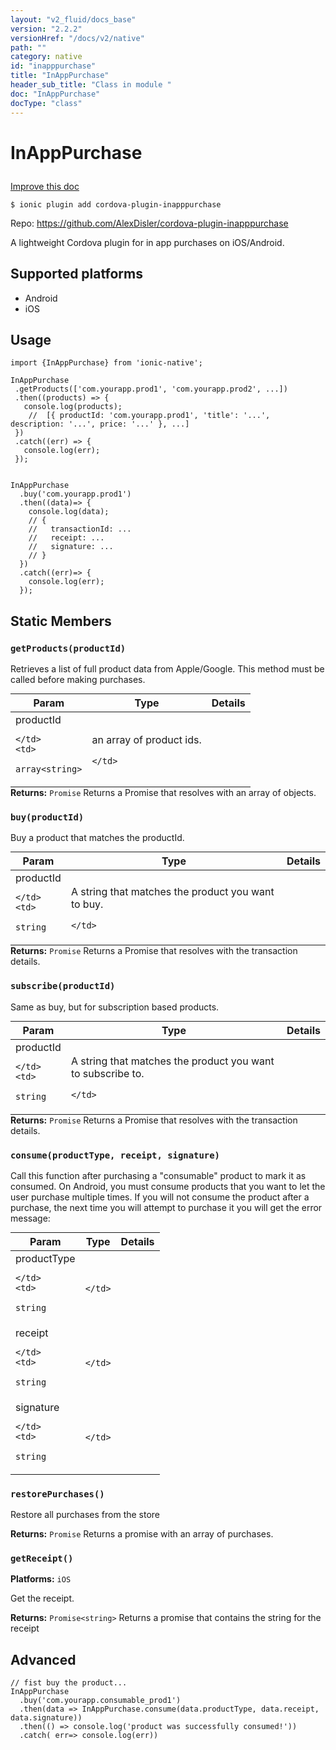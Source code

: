 ```yaml
---
layout: "v2_fluid/docs_base"
version: "2.2.2"
versionHref: "/docs/v2/native"
path: ""
category: native
id: "inapppurchase"
title: "InAppPurchase"
header_sub_title: "Class in module "
doc: "InAppPurchase"
docType: "class"
---
```








<h1 class="api-title">
  
  InAppPurchase
  

  

  

</h1>

<a class="improve-v2-docs" href="http://github.com/driftyco/ionic-native/edit/master/src/plugins/inapppurchase.ts#L0">
  Improve this doc
</a>



<!-- decorators -->


<pre><code>$ ionic plugin add cordova-plugin-inapppurchase</code></pre>
<p>Repo:
  <a href="https://github.com/AlexDisler/cordova-plugin-inapppurchase">
    https://github.com/AlexDisler/cordova-plugin-inapppurchase
  </a>
</p>

<!-- description -->

<p>A lightweight Cordova plugin for in app purchases on iOS/Android.</p>


<!-- @platforms tag -->
<h2>Supported platforms</h2>

<ul>
  <li>Android</li><li>iOS</li>
</ul>

<!-- @platforms tag end -->


<!-- @usage tag -->

<h2>Usage</h2>

<pre><code class="lang-ts">import {InAppPurchase} from &#39;ionic-native&#39;;

InAppPurchase
 .getProducts([&#39;com.yourapp.prod1&#39;, &#39;com.yourapp.prod2&#39;, ...])
 .then((products) =&gt; {
   console.log(products);
    //  [{ productId: &#39;com.yourapp.prod1&#39;, &#39;title&#39;: &#39;...&#39;, description: &#39;...&#39;, price: &#39;...&#39; }, ...]
 })
 .catch((err) =&gt; {
   console.log(err);
 });


InAppPurchase
  .buy(&#39;com.yourapp.prod1&#39;)
  .then((data)=&gt; {
    console.log(data);
    // {
    //   transactionId: ...
    //   receipt: ...
    //   signature: ...
    // }
  })
  .catch((err)=&gt; {
    console.log(err);
  });
</code></pre>




<!-- @property tags -->


<h2>Static Members</h2>

<div id="getProducts"></div>
<h3><code>getProducts(productId)</code>
  
</h3>




Retrieves a list of full product data from Apple/Google. This method must be called before making purchases.


<table class="table param-table" style="margin:0;">
  <thead>
  <tr>
    <th>Param</th>
    <th>Type</th>
    <th>Details</th>
  </tr>
  </thead>
  <tbody>
  
  <tr>
    <td>
      productId
      
      
    </td>
    <td>
      
<code>array&lt;string&gt;</code>
    </td>
    <td>
      <p>an array of product ids.</p>

      
    </td>
  </tr>
  
  </tbody>
</table>





<div class="return-value" markdown="1">
  <i class="icon ion-arrow-return-left"></i>
  <b>Returns:</b> 
<code>Promise</code> Returns a Promise that resolves with an array of objects.
</div>



<div id="buy"></div>
<h3><code>buy(productId)</code>
  
</h3>




Buy a product that matches the productId.


<table class="table param-table" style="margin:0;">
  <thead>
  <tr>
    <th>Param</th>
    <th>Type</th>
    <th>Details</th>
  </tr>
  </thead>
  <tbody>
  
  <tr>
    <td>
      productId
      
      
    </td>
    <td>
      
<code>string</code>
    </td>
    <td>
      <p>A string that matches the product you want to buy.</p>

      
    </td>
  </tr>
  
  </tbody>
</table>





<div class="return-value" markdown="1">
  <i class="icon ion-arrow-return-left"></i>
  <b>Returns:</b> 
<code>Promise</code> Returns a Promise that resolves with the transaction details.
</div>



<div id="subscribe"></div>
<h3><code>subscribe(productId)</code>
  
</h3>




Same as buy, but for subscription based products.


<table class="table param-table" style="margin:0;">
  <thead>
  <tr>
    <th>Param</th>
    <th>Type</th>
    <th>Details</th>
  </tr>
  </thead>
  <tbody>
  
  <tr>
    <td>
      productId
      
      
    </td>
    <td>
      
<code>string</code>
    </td>
    <td>
      <p>A string that matches the product you want to subscribe to.</p>

      
    </td>
  </tr>
  
  </tbody>
</table>





<div class="return-value" markdown="1">
  <i class="icon ion-arrow-return-left"></i>
  <b>Returns:</b> 
<code>Promise</code> Returns a Promise that resolves with the transaction details.
</div>



<div id="consume"></div>
<h3><code>consume(productType,&nbsp;receipt,&nbsp;signature)</code>
  
</h3>




Call this function after purchasing a "consumable" product to mark it as consumed. On Android, you must consume products that you want to let the user purchase multiple times. If you will not consume the product after a purchase, the next time you will attempt to purchase it you will get the error message:


<table class="table param-table" style="margin:0;">
  <thead>
  <tr>
    <th>Param</th>
    <th>Type</th>
    <th>Details</th>
  </tr>
  </thead>
  <tbody>
  
  <tr>
    <td>
      productType
      
      
    </td>
    <td>
      
<code>string</code>
    </td>
    <td>
      
      
    </td>
  </tr>
  
  <tr>
    <td>
      receipt
      
      
    </td>
    <td>
      
<code>string</code>
    </td>
    <td>
      
      
    </td>
  </tr>
  
  <tr>
    <td>
      signature
      
      
    </td>
    <td>
      
<code>string</code>
    </td>
    <td>
      
      
    </td>
  </tr>
  
  </tbody>
</table>







<div id="restorePurchases"></div>
<h3><code>restorePurchases()</code>
  
</h3>




Restore all purchases from the store






<div class="return-value" markdown="1">
  <i class="icon ion-arrow-return-left"></i>
  <b>Returns:</b> 
<code>Promise</code> Returns a promise with an array of purchases.
</div>



<div id="getReceipt"></div>
<h3><code>getReceipt()</code>
  
</h3>


<p>
  <b>Platforms:</b>
  <code>iOS</code>&nbsp;
  </p>



Get the receipt.






<div class="return-value" markdown="1">
  <i class="icon ion-arrow-return-left"></i>
  <b>Returns:</b> 
<code>Promise&lt;string&gt;</code> Returns a promise that contains the string for the receipt
</div>




<!-- methods on the class -->

<h2><a class="anchor" name="advanced" href="#advanced"></a>Advanced</h2>
<pre><code class="lang-ts">// fist buy the product...
InAppPurchase
  .buy(&#39;com.yourapp.consumable_prod1&#39;)
  .then(data =&gt; InAppPurchase.consume(data.productType, data.receipt, data.signature))
  .then(() =&gt; console.log(&#39;product was successfully consumed!&#39;))
  .catch( err=&gt; console.log(err))
</code></pre>


<!-- other classes -->

<!-- end other classes -->

<!-- interfaces -->

<!-- end interfaces -->

<!-- related link --><!-- end content block -->


<!-- end body block -->

